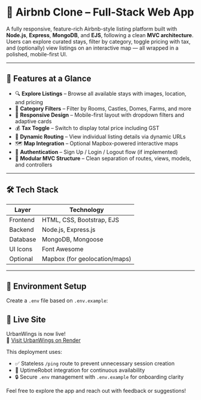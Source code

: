 
# 🏡 Airbnb Clone – Full-Stack Web App

A fully responsive, feature-rich Airbnb-style listing platform built with **Node.js**, **Express**, **MongoDB**, and **EJS**, following a clean **MVC architecture**. Users can explore curated stays, filter by category, toggle pricing with tax, and (optionally) view listings on an interactive map — all wrapped in a polished, mobile-first UI.

---

## 🚀 Features at a Glance

- 🔍 **Explore Listings** – Browse all available stays with images, location, and pricing
- 🧭 **Category Filters** – Filter by Rooms, Castles, Domes, Farms, and more
- 📱 **Responsive Design** – Mobile-first layout with dropdown filters and adaptive cards
- 💰 **Tax Toggle** – Switch to display total price including GST
- 🧾 **Dynamic Routing** – View individual listing details via dynamic URLs
- 🗺️ **Map Integration** – Optional Mapbox-powered interactive maps
- 🔐 **Authentication** – Sign Up / Login / Logout flow (if implemented)
- 🧹 **Modular MVC Structure** – Clean separation of routes, views, models, and controllers

---

## 🛠️ Tech Stack

| Layer        | Technology                     |
|--------------|--------------------------------|
| Frontend     | HTML, CSS, Bootstrap, EJS      |
| Backend      | Node.js, Express.js            |
| Database     | MongoDB, Mongoose              |
| UI Icons     | Font Awesome                   |
| Optional     | Mapbox (for geolocation/maps)  |

---

## 🌱 Environment Setup

Create a `.env` file based on `.env.example`:


## 🚀 Live Site

UrbanWings is now live!  
🔗 [Visit UrbanWings on Render](https://urbanwings-airbnb.onrender.com)

This deployment uses:
- ✅ Stateless `/ping` route to prevent unnecessary session creation
- 🔄 UptimeRobot integration for continuous availability
- 🔒 Secure `.env` management with `.env.example` for onboarding clarity

Feel free to explore the app and reach out with feedback or suggestions!
